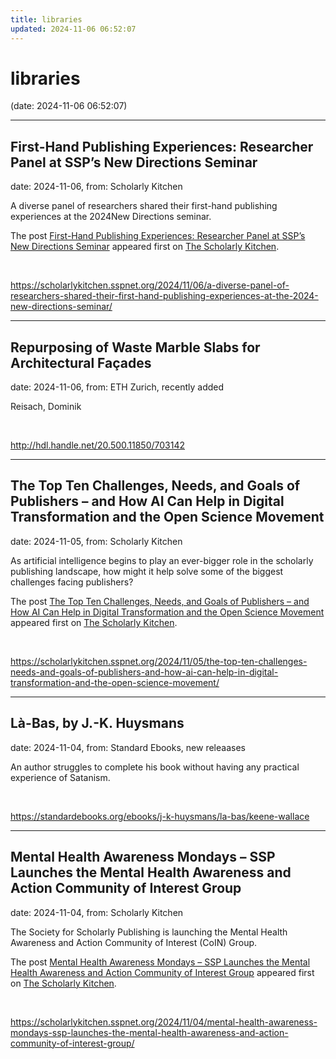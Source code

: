 ```yaml
---
title: libraries
updated: 2024-11-06 06:52:07
---
```


# libraries

(date: 2024-11-06 06:52:07)

---

## First-Hand Publishing Experiences: Researcher Panel at SSP’s New Directions Seminar

date: 2024-11-06, from: Scholarly Kitchen

<p>A diverse panel of researchers shared their first-hand publishing experiences at the 2024New Directions seminar.</p>
<p>The post <a href="https://scholarlykitchen.sspnet.org/2024/11/06/a-diverse-panel-of-researchers-shared-their-first-hand-publishing-experiences-at-the-2024-new-directions-seminar/">First-Hand Publishing Experiences: Researcher Panel at SSP’s New Directions Seminar</a> appeared first on <a href="https://scholarlykitchen.sspnet.org">The Scholarly Kitchen</a>.</p>
 

<br> 

<https://scholarlykitchen.sspnet.org/2024/11/06/a-diverse-panel-of-researchers-shared-their-first-hand-publishing-experiences-at-the-2024-new-directions-seminar/>

---

## Repurposing of Waste Marble Slabs for Architectural Façades

date: 2024-11-06, from: ETH Zurich, recently added

Reisach, Dominik 

<br> 

<http://hdl.handle.net/20.500.11850/703142>

---

## The Top Ten Challenges, Needs, and Goals of Publishers – and How AI Can Help in Digital Transformation and the Open Science Movement

date: 2024-11-05, from: Scholarly Kitchen

<p>As artificial intelligence begins to play an ever-bigger role in the scholarly publishing landscape, how might it help solve some of the biggest challenges facing publishers?</p>
<p>The post <a href="https://scholarlykitchen.sspnet.org/2024/11/05/the-top-ten-challenges-needs-and-goals-of-publishers-and-how-ai-can-help-in-digital-transformation-and-the-open-science-movement/">The Top Ten Challenges, Needs, and Goals of Publishers – and How AI Can Help in Digital Transformation and the Open Science Movement</a> appeared first on <a href="https://scholarlykitchen.sspnet.org">The Scholarly Kitchen</a>.</p>
 

<br> 

<https://scholarlykitchen.sspnet.org/2024/11/05/the-top-ten-challenges-needs-and-goals-of-publishers-and-how-ai-can-help-in-digital-transformation-and-the-open-science-movement/>

---

## Là-Bas, by J.-K. Huysmans

date: 2024-11-04, from: Standard Ebooks, new releaases

An author struggles to complete his book without having any practical experience of Satanism. 

<br> 

<https://standardebooks.org/ebooks/j-k-huysmans/la-bas/keene-wallace>

---

## Mental Health Awareness Mondays – SSP Launches the Mental Health Awareness and Action Community of Interest Group

date: 2024-11-04, from: Scholarly Kitchen

<p>The Society for Scholarly Publishing is launching the Mental Health Awareness and Action Community of Interest (CoIN) Group.</p>
<p>The post <a href="https://scholarlykitchen.sspnet.org/2024/11/04/mental-health-awareness-mondays-ssp-launches-the-mental-health-awareness-and-action-community-of-interest-group/">Mental Health Awareness Mondays &#8211; SSP Launches the Mental Health Awareness and Action Community of Interest Group</a> appeared first on <a href="https://scholarlykitchen.sspnet.org">The Scholarly Kitchen</a>.</p>
 

<br> 

<https://scholarlykitchen.sspnet.org/2024/11/04/mental-health-awareness-mondays-ssp-launches-the-mental-health-awareness-and-action-community-of-interest-group/>

